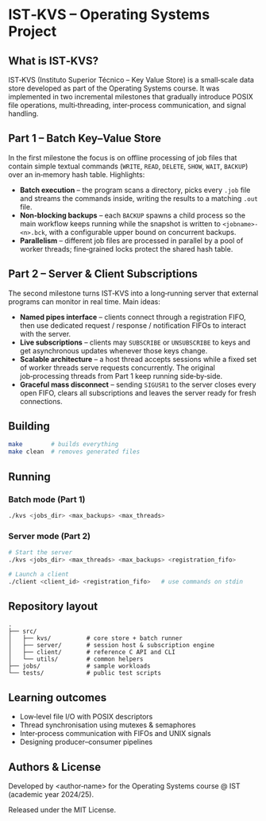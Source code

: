 # IST‑KVS – Operating Systems Project

## What is IST‑KVS?
IST‑KVS (Instituto Superior Técnico – Key Value Store) is a small‑scale data store developed as part of the Operating Systems course. It was implemented in two incremental milestones that gradually introduce POSIX file operations, multi‑threading, inter‑process communication, and signal handling.

## Part 1 – Batch Key–Value Store
In the first milestone the focus is on offline processing of job files that contain simple textual commands (`WRITE`, `READ`, `DELETE`, `SHOW`, `WAIT`, `BACKUP`) over an in‑memory hash table. Highlights:

* **Batch execution** – the program scans a directory, picks every `.job` file and streams the commands inside, writing the results to a matching `.out` file.
* **Non‑blocking backups** – each `BACKUP` spawns a child process so the main workflow keeps running while the snapshot is written to `<jobname>-<n>.bck`, with a configurable upper bound on concurrent backups.
* **Parallelism** – different job files are processed in parallel by a pool of worker threads; fine‑grained locks protect the shared hash table.

## Part 2 – Server & Client Subscriptions
The second milestone turns IST‑KVS into a long‑running server that external programs can monitor in real time. Main ideas:

* **Named pipes interface** – clients connect through a registration FIFO, then use dedicated request / response / notification FIFOs to interact with the server.
* **Live subscriptions** – clients may `SUBSCRIBE` or `UNSUBSCRIBE` to keys and get asynchronous updates whenever those keys change.
* **Scalable architecture** – a host thread accepts sessions while a fixed set of worker threads serve requests concurrently. The original job‑processing threads from Part 1 keep running side‑by‑side.
* **Graceful mass disconnect** – sending `SIGUSR1` to the server closes every open FIFO, clears all subscriptions and leaves the server ready for fresh connections.

## Building
```bash
make        # builds everything
make clean  # removes generated files
```

## Running

### Batch mode (Part 1)
```bash
./kvs <jobs_dir> <max_backups> <max_threads>
```

### Server mode (Part 2)
```bash
# Start the server
./kvs <jobs_dir> <max_threads> <max_backups> <registration_fifo>

# Launch a client
./client <client_id> <registration_fifo>   # use commands on stdin
```

## Repository layout
```
.
├── src/
│   ├── kvs/          # core store + batch runner
│   ├── server/       # session host & subscription engine
│   ├── client/       # reference C API and CLI
│   └── utils/        # common helpers
├── jobs/             # sample workloads
└── tests/            # public test scripts
```

## Learning outcomes
* Low‑level file I/O with POSIX descriptors
* Thread synchronisation using mutexes & semaphores
* Inter‑process communication with FIFOs and UNIX signals
* Designing producer–consumer pipelines

## Authors & License
Developed by <author‑name> for the Operating Systems course @ IST (academic year 2024/25).

Released under the MIT License.
